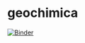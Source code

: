 # geochimica

[![Binder](https://mybinder.org/badge_logo.svg)](https://mybinder.org/v2/gh/Mauro-Prencipe/BM3/master)

